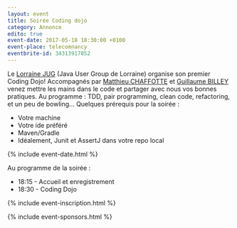 ```yaml
---
layout: event
title: Soirée Coding dojo
category: Annonce
edito: true
event-date: 2017-05-18 18:30:00 +0100
event-place: telecomnancy
eventbrite-id: 34313917852
---
```




<p>
Le <a href="/">Lorraine JUG</a> (Java User Group de Lorraine) organise son premier Coding Dojo!
Accompagnés par <a href="/speakers.html#mchaffotte">Matthieu CHAFFOTTE</a> et <a href="/speakers.html#gbilley">Guillaume BILLEY</a> venez mettre les mains dans le code et partager avec nous vos bonnes pratiques.
Au programme : TDD, pair programming, clean code, refactoring, et un peu de bowling...
Quelques prérequis pour la soirée :
<ul>
	<li>Votre machine</li>
	<li>Votre ide préféré</li>
	<li>Maven/Gradle</li>
	<li>Idéalement, Junit et AssertJ dans votre repo local</li>
</ul>
</p>

{% include event-date.html %}

<div class="programme">Au programme de la soirée :
	<ul>
		<li>18:15 - Accueil et enregistrement</li>
		<li>18:30 - Coding Dojo</li>
	</ul>
</div>

{% include event-inscription.html %}

{% include event-sponsors.html %}
